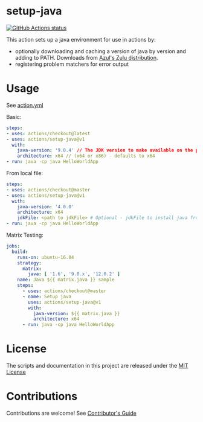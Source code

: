 # setup-java

<p align="left">
  <a href="https://github.com/actions/setup-java"><img alt="GitHub Actions status" src="https://github.com/actions/setup-java/workflows/Main%20workflow/badge.svg"></a>
</p>

This action sets up a java environment for use in actions by:

- optionally downloading and caching a version of java by version and adding to PATH. Downloads from [Azul's Zulu distribution](http://static.azul.com/zulu/bin/).
- registering problem matchers for error output

# Usage

See [action.yml](action.yml)

Basic:
```yaml
steps:
- uses: actions/checkout@latest
- uses: actions/setup-java@v1
  with:
    java-version: '9.0.4' // The JDK version to make available on the path. Takes a whole or semver Jdk version, or 1.x syntax (e.g. 1.8 => Jdk 8.x). To specify a specific version for JDK 8 or older use the following pattern (8.0.x)
    architecture: x64 // (x64 or x86) - defaults to x64
- run: java -cp java HelloWorldApp
```

From local file:
```yaml
steps:
- uses: actions/checkout@master
- uses: actions/setup-java@v1
  with:
    java-version: '4.0.0'
    architecture: x64
    jdkFile: <path to jdkFile> # Optional - jdkFile to install java from. Useful for versions not supported by Azul
- run: java -cp java HelloWorldApp
```

Matrix Testing:
```yaml
jobs:
  build:
    runs-on: ubuntu-16.04
    strategy:
      matrix:
        java: [ '1.6', '9.0.x', '12.0.2' ]
    name: Java ${{ matrix.java }} sample
    steps:
      - uses: actions/checkout@master
      - name: Setup java
        uses: actions/setup-java@v1
        with:
          java-version: ${{ matrix.java }}
          architecture: x64
      - run: java -cp java HelloWorldApp
```

# License

The scripts and documentation in this project are released under the [MIT License](LICENSE)

# Contributions

Contributions are welcome!  See [Contributor's Guide](docs/contributors.md)
